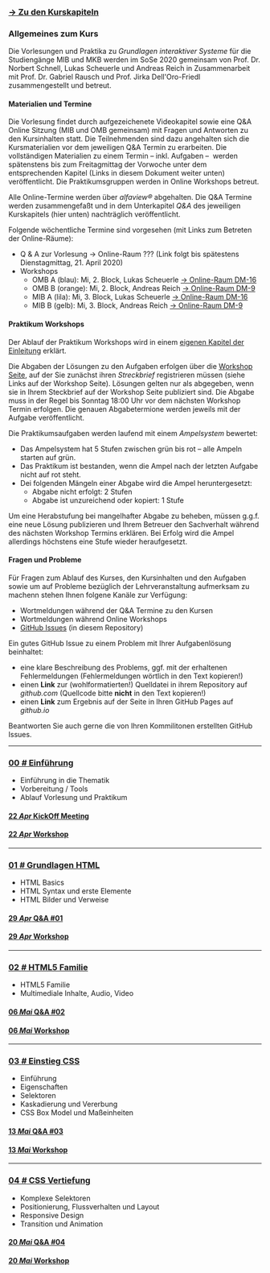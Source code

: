 ### [→ Zu den Kurskapiteln](#00--einführung)

### Allgemeines zum Kurs

Die Vorlesungen und Praktika zu *Grundlagen interaktiver Systeme* für die Studiengänge MIB und MKB werden im SoSe 2020 gemeinsam von Prof. Dr. Norbert Schnell, Lukas Scheuerle und Andreas Reich in Zusammenarbeit mit Prof. Dr. Gabriel Rausch und Prof. Jirka Dell'Oro-Friedl zusammengestellt und betreut.

#### Materialien und Termine

Die Vorlesung findet durch aufgezeichenete Videokapitel sowie eine Q&A Online Sitzung (MIB und OMB gemeinsam) mit Fragen und Antworten zu den Kursinhalten statt. Die Teilnehmenden sind dazu angehalten sich die Kursmaterialien vor dem jeweiligen Q&A Termin zu erarbeiten. Die vollständigen Materialien zu einem Termin – inkl. Aufgaben –  werden spätenstens bis zum Freitagmittag der Vorwoche unter dem entsprechenden Kapitel (Links in diesem Dokument weiter unten) veröffentlicht. Die Praktikumsgruppen werden in Online Workshops betreut.

Alle Online-Termine werden über *alfaview&reg;* abgehalten. Die Q&A Termine werden zusammengefaßt und in dem Unterkapitel *Q&A* des jeweiligen Kurskapitels (hier unten) nachträglich veröffentlicht.

Folgende wöchentliche Termine sind vorgesehen (mit Links zum Betreten der Online-Räume):
- Q & A zur Vorlesung → Online-Raum ??? (Link folgt bis spätestens Dienstagmittag, 21. April 2020)
- Workshops
  - OMB A (blau): Mi, 2. Block, Lukas Scheuerle [→ Online-Raum DM-16](https://rooms.hs-furtwangen.de/rooms/dm16)
  - OMB B (orange): Mi, 2. Block, Andreas Reich [→ Online-Raum DM-9](https://rooms.hs-furtwangen.de/rooms/dm9)
  - MIB A (lila): Mi, 3. Block, Lukas Scheuerle [→ Online-Raum DM-16](https://rooms.hs-furtwangen.de/rooms/dm16)
  - MIB B (gelb): Mi, 3. Block, Andreas Reich [→ Online-Raum DM-9](https://rooms.hs-furtwangen.de/rooms/dm9)

#### Praktikum Workshops

Der Ablauf der Praktikum Workshops wird in einem [eigenen Kapitel der Einleitung](L00/#ablauf-vorlesung-und-praktikum) erklärt. 

Die Abgaben der Lösungen zu den Aufgaben erfolgen über die [Workshop Seite](workshops), auf der Sie zunächst ihren *Streckbrief* registrieren müssen (siehe Links auf der Workshop Seite). Lösungen gelten nur als abgegeben, wenn sie in Ihrem Steckbrief auf der Workshop Seite publiziert sind. Die Abgabe muss in der Regel bis Sonntag 18:00 Uhr vor dem nächsten Workshop Termin erfolgen. Die genauen Abgabetermione werden jeweils mit der Aufgabe veröffentlicht.

Die Praktikumsaufgaben werden laufend mit einem *Ampelsystem* bewertet:
- Das Ampelsystem hat 5 Stufen zwischen grün bis rot – alle Ampeln starten auf grün.
- Das Praktikum ist bestanden, wenn die Ampel nach der letzten Aufgabe nicht auf rot steht.
- Dei folgenden Mängeln einer Abgabe wird die Ampel heruntergesetzt:
  - Abgabe nicht erfolgt: 2 Stufen
  - Abgabe ist unzureichend oder kopiert: 1 Stufe

Um eine Herabstufung bei mangelhafter Abgabe zu beheben, müssen g.g.f. eine neue Lösung publizieren und Ihrem Betreuer den Sachverhalt während des nächsten Workshop Termins erklären. Bei Erfolg wird die Ampel allerdings höchstens eine Stufe wieder heraufgesetzt.

#### Fragen und Probleme

Für Fragen zum Ablauf des Kurses, den Kursinhalten und den Aufgaben sowie um auf Probleme bezüglich der Lehrveranstaltung aufmerksam zu machenn stehen Ihnen folgene Kanäle zur Verfügung:
- Wortmeldungen während der Q&A Termine zu den Kursen
- Wortmeldungen während Online Workshops
- [GitHub Issues](issues) (in diesem Repository)

Ein gutes GitHub Issue zu einem Problem mit Ihrer Aufgabenlösung beinhaltet:
  - eine klare Beschreibung des Problems, ggf. mit der erhaltenen Fehlermeldungen (Fehlermeldungen wörtlich in den Text kopieren!)
  - einen **Link** zur (wohlformatierten!) Quelldatei in ihrem Repository auf *github.com* (Quellcode bitte **nicht** in den Text kopieren!)
  - einen **Link** zum Ergebnis auf der Seite in Ihren GitHub Pages auf *github.io*

Beantworten Sie auch gerne die von Ihren Kommilitonen erstellten GitHub Issues.

---

### [**00 _#_** Einführung](L00)  
- Einführung in die Thematik
- Vorbereitung / Tools
- Ablauf Vorlesung und Praktikum

#### [**22 _Apr_** KickOff Meeting](L00/qna)

#### [**22 _Apr_** Workshop](L00/#aufgabe)

---

### [**01 _#_** Grundlagen HTML](L01)  
- HTML Basics
- HTML Syntax und erste Elemente
- HTML Bilder und Verweise

#### [**29 _Apr_** Q&A #01](L01/qna)

#### [**29 _Apr_** Workshop](L01/#aufgabe)

---

### [**02 _#_** HTML5 Familie](L02)  
- HTML5 Familie
- Multimediale Inhalte, Audio, Video

#### [**06 _Mai_** Q&A #02](L02/qna)

#### [**06 _Mai_** Workshop](L02/#aufgabe)

---

### [**03 _#_** Einstieg CSS](L03)  
- Einführung
- Eigenschaften
- Selektoren
- Kaskadierung und Vererbung
- CSS Box Model und Maßeinheiten

#### [**13 _Mai_** Q&A #03](L03/qna)

#### [**13 _Mai_** Workshop](L03/#aufgabe)

---

### [**04 _#_** CSS Vertiefung](L04)

- Komplexe Selektoren
- Positionierung, Flussverhalten und Layout
- Responsive Design
- Transition und Animation

#### [**20 _Mai_** Q&A #04](L04/qna)

#### [**20 _Mai_** Workshop](L04/#aufgabe)
